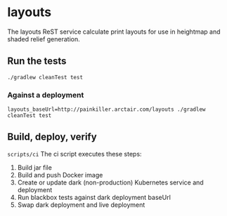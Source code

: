 # layouts
The layouts ReST service calculate print layouts for use in heightmap and shaded relief generation.
## Run the tests
`./gradlew cleanTest test`
### Against a deployment
`layouts_baseUrl=http://painkiller.arctair.com/layouts ./gradlew cleanTest test`
## Build, deploy, verify
`scripts/ci`
The ci script executes these steps:
1. Build jar file
1. Build and push Docker image
1. Create or update dark (non-production) Kubernetes service and deployment
1. Run blackbox tests against dark deployment baseUrl
1. Swap dark deployment and live deployment
